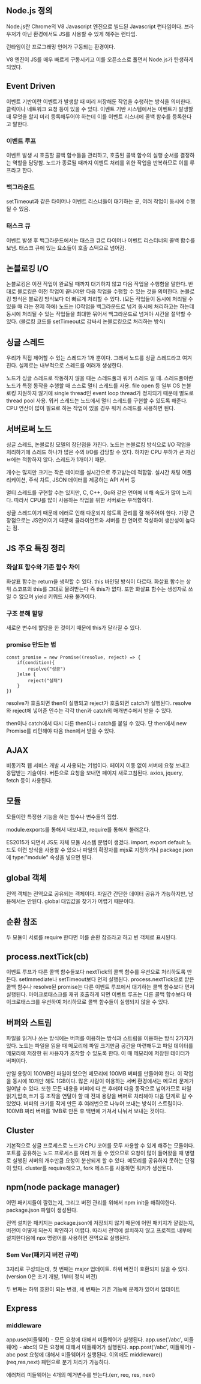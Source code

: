 ## Node.js 정의

Node.js란 Chrome의 V8 Javascript 엔진으로 빌드된 Javascript 런타임이다.
브라우저가 아닌 환경에서도 JS를 사용할 수 있게 해주는 런타임.

런타임이란 프로그래밍 언어가 구동되는 환경이다.

V8 엔진이 JS를 매우 빠르게 구동시키고 이를 오픈소스로 풀면서 Node.js가 탄생하게 되었다.

## Event Driven

이벤트 기반이란 이벤트가 발생할 때 미리 저장해둔 작업을 수행하는 방식을 의미한다. 클릭이나 네트워크 요청 등이 있을 수 있다.
이벤트 기반 시스템에서는 이벤트가 발생할 때 무엇을 할지 미리 등록해두어야 하는데 이를 이벤트 리스너에 콜백 함수를 등록한다고 말한다.

### 이벤트 루프

이벤트 발생 시 호출할 콜백 함수들을 관리하고, 호출된 콜백 함수의 실행 순서를 결정하는 역할을 담당함. 노드가 종료될 때까지 이벤트 처리를 위한 작업을 반복하므로 이를 루프라고 한다.

### 백그라운드

setTimeout과 같은 타이머나 이벤트 리스너들이 대기하는 곳, 여러 작업이 동시에 수행될 수 있음.

### 태스크 큐

이벤트 발생 후 백그라운드에서는 태스크 큐로 타이머나 이벤트 리스터너의 콜백 함수를 보냄. 태스크 큐에 있는 요소들이 호출 스택으로 넘어감.

## 논블로킹 I/O

논블로킹은 이전 작업이 완료될 때까지 대기하지 않고 다음 작업을 수행함을 말한다.
반대로 블로킹은 이전 작업이 끝나야만 다음 작업을 수행할 수 있는 것을 의미한다.
논블로킹 방식은 블로킹 방식보다 더 빠르게 처리할 수 있다. (모든 작업들이 동시에 처리될 수 있을 때 라는 전제 하에)
노드는 IO작업을 백그라운드로 넘겨 동시에 처리하고는 하는데 동시에 처리될 수 있는 작업들을 최대한 묶어서 백그라운드로 넘겨야 시간을 절약할 수 있다. (블로킹 코드를 setTimeout로 감싸서 논블로킹으로 처리하는 방식)

## 싱글 스레드

우리가 직접 제어할 수 있는 스레드가 1개 뿐이다. 그래서 노드를 싱글 스레드라고 여겨진다. 실제로는 내부적으로 스레드를 여러개 생성한다.

노드가 싱글 스레드로 작동하지 않을 때는 스레드풀과 워커 스레드 일 때.
스레드풀이란 노드가 특정 동작을 수행할 때 스스로 멀티 스레드를 사용. file open 등 일부 OS 논블로킹 지원하지 않기에 single thread인 event loop thread가 정지되기 때문에 별도로 thread pool 사용.
워커 스레드는 노드에서 멀티 스레드를 구현할 수 있도록 해준다. CPU 연산이 많이 필요로 하는 작업이 있을 경우 워커 스레드를 사용하면 된다.

## 서버로써 노드

싱글 스레드, 논블로킹 모델의 장단점을 가진다.
노드는 논블로킹 방식으로 I/O 작업을 처리하기에 스레드 하나가 많은 수의 I/O를 감당할 수 있다. 하지만 CPU 부하가 큰 자겅ㅂ에는 적합하지 않다. 스레드가 1개이기 때문.

개수는 많지만 크기는 작은 데이터를 실시간으로 주고받는데 적합함. 실시간 채팅 어플리케이션, 주식 차트, JSON 데이터를 제공하는 API 서버 등

멀티 스레드를 구현할 수는 있지만, C, C++, Go와 같은 언어에 비해 속도가 많이 느리다. 따라서 CPU를 많이 사용하는 작업을 위한 서버로는 부적합하다.

싱글 스레드이기 때문에 에러로 인해 다운되지 않도록 관리를 잘 해주어야 한다.
가장 큰 장점으로는 JS언어이기 때문에 클라이언트와 서버를 한 언어로 작성하여 생산성이 높다는 점.

## JS 주요 특징 정리

### 화살표 함수와 기존 함수 차이

화살표 함수는 return을 생략할 수 있다. this 바인딩 방식이 다르다. 화살표 함수는 상위 스코프의 this를 그대로 물려받는다 즉 this가 없다. 또한 화살표 함수는 생성자로 쓰일 수 없으며 yield 키워드 사용 불가이다.

### 구조 분해 할당

새로운 변수에 할당을 한 것이기 때문에 this가 달라질 수 있다.

### promise 만드는 법

```
const promise = new Promise((resolve, reject) => {
    if(condition){
        resolve("성공")
    }else {
        reject("실패")
    }
})
```

resolve가 호출되면 then이 실행되고 reject가 호출되면 catch가 실행된다. resolve와 reject에 넣어준 인수는 각각 then과 catch의 매개변수에서 받을 수 있다.

then이나 catch에서 다시 다른 then이나 catch를 붙일 수 있다. 단 then에서 new Promise를 리턴해야 다음 then에서 받을 수 있다.

## AJAX

비동기적 웹 서비스 개발 시 사용되는 기법이다. 페이지 이동 없이 서버에 요청 보내고 응답받는 기술이다. 버튼으로 요청을 보내면 페이지 새로고침된다.
axios, jquery, fetch 등이 사용된다.

## 모듈

모듈이란 특정한 기능을 하는 함수나 변수들의 집합.

module.exports를 통해서 내보내고, require를 통해서 불러온다.

ES2015가 되면서 JS도 자체 모듈 시스템 문법이 생겼다. import, export default
노드도 이런 방식을 사용할 수 있으나 파일의 확장자를 mjs로 지정하거나 package.json에 type:"module" 속성을 넣으면 된다.

## global 객체

전역 객체는 전역으로 공유되는 객체이다. 파일간 간단한 데이터 공유가 가능하지만, 남용해서는 안된다. global 대입값을 찾기가 어렵기 때문이다.

## 순환 참조

두 모듈이 서로를 require 한다면 이를 순환 참조라고 하고 빈 객체로 표시된다.

## process.nextTick(cb)

이벤트 루프가 다른 콜백 함수들보다 nextTick의 콜백 함수를 우선으로 처리하도록 만든다. setImmediate나 setTimeout보다 먼저 실행된다.
process.nextTick으로 받은 콜백 함수나 resolve된 promise는 다른 이벤트 루프에서 대기하는 콜백 함수보다 먼저 실행된다. 마이크로태스크를 재귀 호출하게 되면 이벤트 루프는 다른 콜백 함수보다 마이크로태스크를 우선하여 처리하므로 콜백 함수들이 실행되지 않을 수 있다.

## 버퍼와 스트림

파일을 읽거나 쓰는 방식에는 버퍼를 이용하는 방식과 스트림을 이용하는 방식 2가지가 있다.
노드는 파일을 읽을 때 메모리에 파일 크기만큼 공간을 마련해두고 파일 데이터를 메모리에 저장한 뒤 사용자가 조작할 수 있도록 한다. 이 때 메모리에 저장된 데이터가 버퍼이다.

만일 용량이 100MB인 파일이 있으면 메모리에 100MB 버퍼를 만들어야 한다. 이 작업을 동시에 10개만 해도 1GB이다. 많은 사람이 이용하는 서버 환경에서는 메모리 문제가 일어날 수 있다.
또한 모든 내용을 버퍼에 다 쓴 후에야 다음 동작으로 넘어가므로 파일 읽기,압축,쓰기 등 조작을 연달아 할 때 전체 용량을 버퍼로 처리해야 다음 단계로 갈 수 있었다.
버퍼의 크기를 작게 만든 후 여러번으로 나누어 보내는 방식이 스트림이다. 100MB 짜리 버퍼를 1MB로 만든 후 백번에 거쳐서 나눠서 보내는 것이다.

## Cluster

기본적으로 싱글 프로세스로 노드가 CPU 코어를 모두 사용할 수 있게 해주는 모듈이다. 포트를 공유하는 노드 프로세스를 여러 개 둘 수 있으므로 요청이 많이 들어왔을 때 병렬로 실행된 서버의 개수만큼 요청이 분산되게 할 수 있다.
메모리를 공유하지 못하는 단점이 있다.
cluster를 require해오고, fork 메소드를 사용하면 워커가 생산된다.

## npm(node package manager)

어떤 패키지들이 깔렸는지, 그리고 버전 관리를 위해서 npm init을 해줘야한다. package.json 파일이 생성된다.

전역 설치한 패키지는 package.json에 저장되지 않기 때문에 어떤 패키지가 깔렸는지, 버전이 어떻게 되는지 확인하기 어렵다. 따라서 전역에 설치하지 않고 프로젝트 내부에 설치한다음에 npx 명령어를 사용하면 전역으로 실행된다.

### Sem Ver(패키지 버전 규약)

3자리로 구성되는데, 첫 번째는 major 업데이트. 하위 버전이 호환되지 않을 수 있다. (version 0은 초기 개발, 1부터 정식 버전)

두 번째는 하위 호환이 되는 변경, 세 번째는 기존 기능에 문제가 있어서 업데이트

## Express

### middleware

app.use(미들웨어) - 모든 요청에 대해서 미들웨어가 실행된다.
app.use('/abc', 미들웨어) - abc의 모든 요청에 대해서 미들웨어가 실행된다.
app.post('/abc', 미들웨어) - abc post 요청에 대해서 미들웨어가 실행된다.
이외에도 middleware()(req,res,next) 패턴으로 분기 처리가 가능하다.

에러처리 미들웨어는 4개의 메거변수를 받는다.(err, req, res, next)
